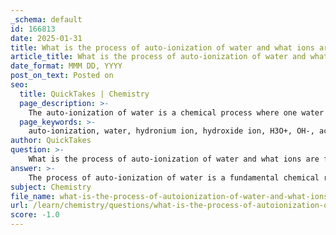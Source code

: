 ```yaml
---
_schema: default
id: 166813
date: 2025-01-31
title: What is the process of auto-ionization of water and what ions are formed as a result?
article_title: What is the process of auto-ionization of water and what ions are formed as a result?
date_format: MMM DD, YYYY
post_on_text: Posted on
seo:
  title: QuickTakes | Chemistry
  page_description: >-
    The auto-ionization of water is a chemical process where one water molecule donates a hydrogen ion to another, resulting in the formation of hydronium and hydroxide ions, essential for understanding acidity and basicity in solutions.
  page_keywords: >-
    auto-ionization, water, hydronium ion, hydroxide ion, H3O+, OH-, acid-base chemistry, chemical reaction, pH, neutral solution
author: QuickTakes
question: >-
    What is the process of auto-ionization of water and what ions are formed as a result?
answer: >-
    The process of auto-ionization of water is a fundamental chemical reaction that occurs when two water molecules interact. In this process, one water molecule donates a hydrogen ion (H⁺) to another water molecule. This results in the formation of two distinct ions: the hydronium ion (H₃O⁺) and the hydroxide ion (OH⁻). The reaction can be represented by the following equation:\n\n$$\n2 \text{H}_2\text{O} \rightleftharpoons \text{H}_3\text{O}^+ + \text{OH}^-\n$$\n\n### Key Points:\n- **Hydronium Ion (H₃O⁺)**: This is a positively charged ion formed when a water molecule gains a hydrogen ion. It is a crucial component in acid-base chemistry, as its concentration determines the acidity of a solution.\n  \n- **Hydroxide Ion (OH⁻)**: This is a negatively charged ion formed when a water molecule loses a hydrogen ion. It plays a significant role in determining the basicity of a solution.\n\n### Concentration of Ions:\nIn pure water at 25 degrees Celsius, the concentration of both hydronium ions and hydroxide ions is approximately $1 \times 10^{-7}$ molar. This balance of ions is what gives pure water a neutral pH of 7.\n\nThe auto-ionization of water is essential for understanding the behavior of water as both an acid and a base, and it serves as a foundational concept in acid-base chemistry.
subject: Chemistry
file_name: what-is-the-process-of-autoionization-of-water-and-what-ions-are-formed-as-a-result.md
url: /learn/chemistry/questions/what-is-the-process-of-autoionization-of-water-and-what-ions-are-formed-as-a-result
score: -1.0
---
```


&nbsp;
